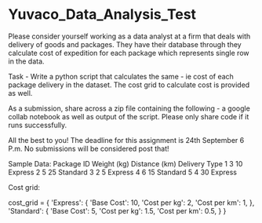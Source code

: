 # Yuvaco_Data_Analysis_Test

Please consider yourself working as a data analyst at a firm that deals with delivery of goods and packages. They have their database through they calculate cost of expedition for each package which represents single row in the data. 

Task - Write a python script that calculates the same - ie cost of each package delivery in the dataset. The cost grid to calculate cost is provided as well. 

As a submission, share across a zip file containing the following - a google collab notebook as well as output of the script. Please only share code if it runs successfully. 

All the best to you! The deadline for this assignment is 24th September 6 P.m. No submissions will be considered post that!

Sample Data: 
Package ID	Weight (kg)	Distance (km)	Delivery Type
1	3	10	Express
2	5	25	Standard
3	2	5	Express
4	6	15	Standard
5	4	30	Express

Cost grid: 

cost_grid = {
    'Express': {
        'Base Cost': 10,
        'Cost per kg': 2,
        'Cost per km': 1,
    },
    'Standard': {
        'Base Cost': 5,
        'Cost per kg': 1.5,
        'Cost per km': 0.5,
    }
}
